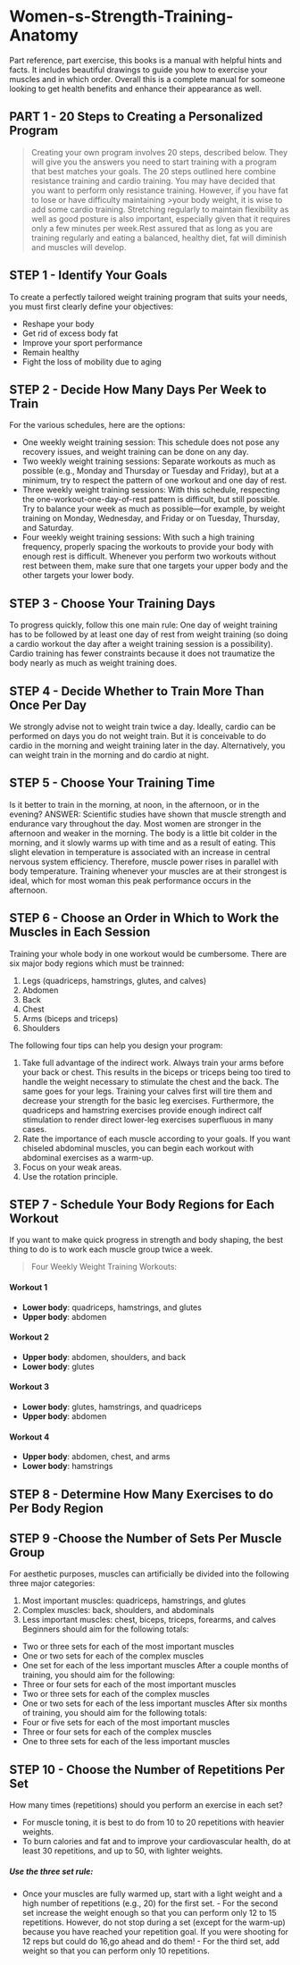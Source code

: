 # Women-s-Strength-Training-Anatomy
Part reference, part exercise, this books is a manual with helpful hints and facts. It includes beautiful drawings to guide you how to exercise your muscles and in which order. Overall this is a complete manual for someone looking to get health benefits and enhance their appearance as well.

## PART 1 - 20 Steps to Creating a Personalized Program
> Creating your own program involves 20 steps, described below. They will give you the answers you need to start training with a program
>that best matches your goals.
>The 20 steps outlined here combine resistance training and cardio training.
>You may have decided that you want to perform only resistance training. However, if you have fat to lose or have difficulty maintaining >your body weight, it
>is wise to add some cardio training. Stretching regularly to maintain flexibility
>as well as good posture is also important, especially given that it requires only
>a few minutes per week.Rest assured that as long as you are training regularly and eating a balanced, healthy diet, fat will diminish and muscles will develop.

## STEP 1 - Identify Your Goals
To create a perfectly tailored weight training program that suits your needs, you must first clearly define your objectives:
  - Reshape your body
  - Get rid of excess body fat
  - Improve your sport performance
  - Remain healthy
  - Fight the loss of mobility due to aging

## STEP 2 - Decide How Many Days Per Week to Train
For the various schedules, here are the options:
  - One weekly weight training session: This schedule does not pose any recovery issues, and weight training can be done on any day.
  - Two weekly weight training sessions: Separate workouts as much as possible (e.g., Monday and Thursday or Tuesday and Friday), but at a minimum, try to respect the pattern of one workout and one day of rest. 
  - Three weekly weight training sessions: With this schedule, respecting the one-workout-one-day-of-rest pattern is difficult, but still possible. Try to balance your week as much as possible—for example, by weight training on Monday, Wednesday, and Friday or on Tuesday, Thursday, and Saturday.
 - Four weekly weight training sessions: With such a high training frequency, properly spacing the workouts to provide your body with enough rest is difficult. Whenever you perform two workouts without rest between them, make sure that one targets your upper body and the other targets your lower body.
## STEP 3 - Choose Your Training Days
To progress quickly, follow this one main rule: One day of weight training has to be followed by at least one day of rest from weight training (so doing a cardio workout the day after a weight training session is a possibility). Cardio training has fewer constraints because it does not traumatize the body nearly as much as weight training does. 
## STEP 4 - Decide Whether to Train More Than Once Per Day
We strongly advise not to weight train twice a day. Ideally, cardio can be performed on days you do not weight train. But it is conceivable to do cardio in the morning and weight training later in the day. Alternatively, you can weight train in the morning and do cardio at night. 
## STEP 5 - Choose Your Training Time
Is it better to train in the morning, at noon, in the afternoon, or in the evening?
ANSWER: Scientific studies have shown that muscle strength and endurance vary throughout the day. Most women are stronger in the afternoon and weaker in the morning. The body is a little bit colder in the morning, and it slowly warms up with time and as a result of eating. This slight elevation in temperature is associated with an increase in central nervous system efficiency. Therefore, muscle power rises in parallel with body temperature. Training whenever your muscles are at their strongest is ideal, which for most woman this peak performance occurs in the afternoon.
## STEP 6 - Choose an Order in Which to Work the Muscles in Each Session
Training your whole body in one workout would be cumbersome. There are six major body regions which must be trainned:
1. Legs (quadriceps, hamstrings, glutes, and calves)
2. Abdomen
3. Back
4. Chest
5. Arms (biceps and triceps)
6. Shoulders

The following four tips can help you design your program:
1. Take full advantage of the indirect work.
Always train your arms before your back or chest. This results in the biceps or triceps being too tired to handle the weight necessary to stimulate the chest and the back. The same goes for your legs. Training your calves first will tire them and decrease
your strength for the basic leg exercises. Furthermore, the quadriceps and hamstring exercises provide enough indirect calf stimulation to render direct lower-leg exercises superfluous in many cases.
2. Rate the importance of each muscle according to your goals.
If you want chiseled abdominal muscles, you can begin each workout with abdominal exercises as a warm-up.
3. Focus on your weak areas.
4. Use the rotation principle.
## STEP 7 - Schedule Your Body Regions for Each Workout
If you want to make quick progress in strength and body shaping, the best thing to do is to work each muscle group twice a week.
> Four Weekly Weight Training Workouts:
#### Workout 1
 - **Lower body**: quadriceps, hamstrings, and glutes
 - **Upper body**: abdomen
#### Workout 2
 - **Upper body**: abdomen, shoulders, and back
 - **Lower body**: glutes
#### Workout 3
 - **Lower body**: glutes, hamstrings, and quadriceps
 - **Upper body**: abdomen
#### Workout 4
 - **Upper body**: abdomen, chest, and arms
 - **Lower body**: hamstrings
## STEP 8 - Determine How Many Exercises to do Per Body Region
## STEP 9 -Choose the Number of Sets Per Muscle Group
For aesthetic purposes, muscles can artificially be divided into the following
three major categories:
1. Most important muscles: quadriceps, hamstrings, and glutes
2. Complex muscles: back, shoulders, and abdominals
3. Less important muscles: chest, biceps, triceps, forearms, and calves
Beginners should aim for the following totals:
 - Two or three sets for each of the most important muscles
 - One or two sets for each of the complex muscles
 - One set for each of the less important muscles
After a couple months of training, you should aim for the following:
 - Three or four sets for each of the most important muscles 
 - Two or three sets for each of the complex muscles
 - One or two sets for each of the less important muscles
After six months of training, you should aim for the following totals:
 - Four or five sets for each of the most important muscles
 - Three or four sets for each of the complex muscles
 - One to three sets for each of the less important muscles
 
## STEP 10 - Choose the Number of Repetitions Per Set
How many times (repetitions) should you perform an exercise in each set? 
- For muscle toning, it is best to do from 10 to 20 repetitions with heavier weights. 
- To burn calories and fat and to improve your cardiovascular health, do at least 30 repetitions, and up to 50, with lighter weights.
##### Use the three set rule: 
   - Once your muscles are fully warmed up, start with a light weight and a high number of repetitions (e.g., 20) for the first set.        - For the second set increase the weight enough so that you can perform only 12 to 15 repetitions. However, do not stop during a set (except for the warm-up) because you have reached your repetition goal. If you were shooting for 12 reps but could do 16,go ahead and do them! 
    - For the third set, add weight so that you can perform only 10 repetitions.

